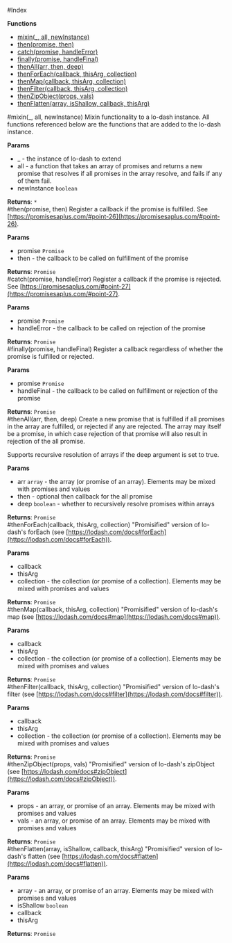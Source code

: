 #Index

**Functions**

* [mixin(_, all, newInstance)](#mixin)
* [then(promise, then)](#then)
* [catch(promise, handleError)](#catch)
* [finally(promise, handleFinal)](#finally)
* [thenAll(arr, then, deep)](#thenAll)
* [thenForEach(callback, thisArg, collection)](#thenForEach)
* [thenMap(callback, thisArg, collection)](#thenMap)
* [thenFilter(callback, thisArg, collection)](#thenFilter)
* [thenZipObject(props, vals)](#thenZipObject)
* [thenFlatten(array, isShallow, callback, thisArg)](#thenFlatten)
 
<a name="mixin"></a>
#mixin(_, all, newInstance)
Mixin functionality to a lo-dash instance. All functions referenced below are the functions that are added to the lo-dash instance.

**Params**

- _  - the instance of lo-dash to extend  
- all  - a function that takes an array of promises and returns a new promise that resolves if all promises in the array resolve, and fails if any of them fail.  
- newInstance `boolean`  

**Returns**: `*`  
<a name="then"></a>
#then(promise, then)
Register a callback if the promise is fulfilled. See [https://promisesaplus.com/#point-26](https://promisesaplus.com/#point-26).

**Params**

- promise `Promise`  
- then  - the callback to be called on fulfillment of the promise  

**Returns**: `Promise`  
<a name="catch"></a>
#catch(promise, handleError)
Register a callback if the promise is rejected. See [https://promisesaplus.com/#point-27](https://promisesaplus.com/#point-27).

**Params**

- promise `Promise`  
- handleError  - the callback to be called on rejection of the promise  

**Returns**: `Promise`  
<a name="finally"></a>
#finally(promise, handleFinal)
Register a callback regardless of whether the promise is fulfilled or rejected.

**Params**

- promise `Promise`  
- handleFinal  - the callback to be called on fulfillment or rejection of the promise  

**Returns**: `Promise`  
<a name="thenAll"></a>
#thenAll(arr, then, deep)
Create a new promise that is fulfilled if all promises in the array are fulfilled, or rejected if any are rejected.The array may itself be a promise, in which case rejection of that promise will also result in rejection of the allpromise.Supports recursive resolution of arrays if the deep argument is set to true.

**Params**

- arr `array` - the array (or promise of an array). Elements may be mixed with promises and values  
- then  - optional then callback for the all promise  
- deep `boolean` - whether to recursively resolve promises within arrays  

**Returns**: `Promise`  
<a name="thenForEach"></a>
#thenForEach(callback, thisArg, collection)
"Promisified" version of lo-dash's forEach (see [https://lodash.com/docs#forEach](https://lodash.com/docs#forEach)).

**Params**

- callback   
- thisArg   
- collection  - the collection (or promise of a collection). Elements may be mixed with promises and values  

**Returns**: `Promise`  
<a name="thenMap"></a>
#thenMap(callback, thisArg, collection)
"Promisified" version of lo-dash's map (see [https://lodash.com/docs#map](https://lodash.com/docs#map)).

**Params**

- callback   
- thisArg   
- collection  - the collection (or promise of a collection). Elements may be mixed with promises and values  

**Returns**: `Promise`  
<a name="thenFilter"></a>
#thenFilter(callback, thisArg, collection)
"Promisified" version of lo-dash's filter (see [https://lodash.com/docs#filter](https://lodash.com/docs#filter)).

**Params**

- callback   
- thisArg   
- collection  - the collection (or promise of a collection). Elements may be mixed with promises and values  

**Returns**: `Promise`  
<a name="thenZipObject"></a>
#thenZipObject(props, vals)
"Promisified" version of lo-dash's zipObject (see [https://lodash.com/docs#zipObject](https://lodash.com/docs#zipObject)).

**Params**

- props  - an array, or promise of an array. Elements may be mixed with promises and values  
- vals  - an array, or promise of an array. Elements may be mixed with promises and values  

**Returns**: `Promise`  
<a name="thenFlatten"></a>
#thenFlatten(array, isShallow, callback, thisArg)
"Promisified" version of lo-dash's flatten (see [https://lodash.com/docs#flatten](https://lodash.com/docs#flatten)).

**Params**

- array  - an array, or promise of an array. Elements may be mixed with promises and values  
- isShallow `boolean`  
- callback   
- thisArg   

**Returns**: `Promise`  
